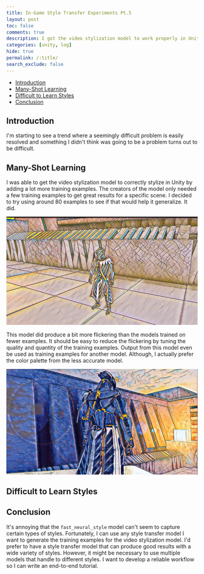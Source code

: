```yaml
---
title: In-Game Style Transfer Experiments Pt.5
layout: post
toc: false
comments: true
description: I got the video stylization model to work properly in Unity and found some weaknesses in the fast neural style model.
categories: [unity, log]
hide: true
permalink: /:title/
search_exclude: false
---
```


* [Introduction](#introduction)
* [Many-Shot Learning](#many-shot-learning)
* [Difficult to Learn Styles](#difficult-to-learn-styles)
* [Conclusion](#conclusion)

## Introduction

I'm starting to see a trend where a seemingly difficult problem is easily resolved and something I didn't think was going to be a problem turns out to be difficult. 



## Many-Shot Learning

I was able to get the video stylization model to correctly stylize in Unity by adding a lot more training examples. The creators of the model only needed a few training examples to get great results for a specific scene. I decided to try using around 80 examples to see if that would help it generalize. It did.

![generator_mosaic_small_v6](..\images\in-game-style-transfer-experiments\part-5\generator_mosaic_small_v6.png)

This model did produce a bit more flickering than the models trained on fewer examples. It should be easy to reduce the flickering by tuning the quality and quantity of the training examples. Output from this model even be used as training examples for another model. Although, I actually prefer the color palette from the less accurate model.

![few_shot_mosaic_frame](..\images\in-game-style-transfer-experiments\part-5\few_shot_mosaic_frame.png)



## Difficult to Learn Styles





## Conclusion

It's annoying that the `fast_neural_style` model can't seem to capture certain types of styles. Fortunately, I can use any style transfer model I want to generate the training examples for the video stylization model. I'd prefer to have a style transfer model that can produce good results with a wide variety of styles. However, it might be necessary to use multiple models that handle to different styles. I want to develop a reliable workflow so I can write an end-to-end tutorial.